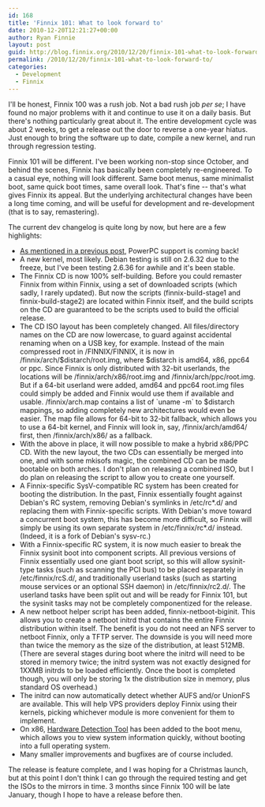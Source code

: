 ```yaml
---
id: 168
title: 'Finnix 101: What to look forward to'
date: 2010-12-20T12:21:27+00:00
author: Ryan Finnie
layout: post
guid: http://blog.finnix.org/2010/12/20/finnix-101-what-to-look-forward-to/
permalink: /2010/12/20/finnix-101-what-to-look-forward-to/
categories:
  - Development
  - Finnix
---
```

I'll be honest, Finnix 100 was a rush job. Not a bad rush job _per se_; I have found no major problems with it and continue to use it on a daily basis. But there's nothing particularly great about it. The entire development cycle was about 2 weeks, to get a release out the door to reverse a one-year hiatus. Just enough to bring the software up to date, compile a new kernel, and run through regression testing.

Finnix 101 will be different. I've been working non-stop since October, and behind the scenes, Finnix has basically been completely re-engineered. To a casual eye, nothing will look different. Same boot menus, same minimalist boot, same quick boot times, same overall look. That's fine -- that's what gives Finnix its appeal. But the underlying architectural changes have been a long time coming, and will be useful for development and re-development (that is to say, remastering).

The current dev changelog is quite long by now, but here are a few highlights:

  * [As mentioned in a previous post](http://blog.finnix.org/2010/11/19/clarification-on-finnix-for-powerpc/), PowerPC support is coming back!
  * A new kernel, most likely. Debian testing is still on 2.6.32 due to the freeze, but I've been testing 2.6.36 for awhile and it's been stable.
  * The Finnix CD is now 100% self-building. Before you could remaster Finnix from within Finnix, using a set of downloaded scripts (which sadly, I rarely updated). But now the scripts (finnix-build-stage1 and finnix-build-stage2) are located within Finnix itself, and the build scripts on the CD are guaranteed to be the scripts used to build the official release.
  * The CD ISO layout has been completely changed. All files/directory names on the CD are now lowercase, to guard against accidental renaming when on a USB key, for example. Instead of the main compressed root in /FINNIX/FINNIX, it is now in /finnix/arch/$distarch/root.img, where $distarch is amd64, x86, ppc64 or ppc. Since Finnix is only distributed with 32-bit userlands, the locations will be /finnix/arch/x86/root.img and /finnix/arch/ppc/root.img. But if a 64-bit userland were added, amd64 and ppc64 root.img files could simply be added and Finnix would use them if available and usable. /finnix/arch.map contains a list of \`uname -m\` to $distarch mappings, so adding completely new architectures would even be easier. The map file allows for 64-bit to 32-bit fallback, which allows you to use a 64-bit kernel, and Finnix will look in, say, /finnix/arch/amd64/ first, then /finnix/arch/x86/ as a fallback.
  * With the above in place, it will now possible to make a hybrid x86/PPC CD. With the new layout, the two CDs can essentially be merged into one, and with some mkisofs magic, the combined CD can be made bootable on both arches. I don't plan on releasing a combined ISO, but I do plan on releasing the script to allow you to create one yourself.
  * A Finnix-specific SysV-compatible RC system has been created for booting the distribution. In the past, Finnix essentially fought against Debian's RC system, removing Debian's symlinks in /etc/rc\*.d/ and replacing them with Finnix-specific scripts. With Debian's move toward a concurrent boot system, this has become more difficult, so Finnix will simply be using its own separate system in /etc/finnix/rc\*.d/ instead. (Indeed, it is a fork of Debian's sysv-rc.)
  * With a Finnix-specific RC system, it is now much easier to break the Finnix sysinit boot into component scripts. All previous versions of Finnix essentially used one giant boot script, so this will allow sysinit-type tasks (such as scanning the PCI bus) to be placed separately in /etc/finnix/rcS.d/, and traditionally userland tasks (such as starting mouse services or an optional SSH daemon) in /etc/finnix/rc2.d/. The userland tasks have been split out and will be ready for Finnix 101, but the sysinit tasks may not be completely componentized for the release.
  * A new netboot helper script has been added, finnix-netboot-biginit. This allows you to create a netboot initrd that contains the entire Finnix distribution within itself. The benefit is you do not need an NFS server to netboot Finnix, only a TFTP server. The downside is you will need more than twice the memory as the size of the distribution, at least 512MB. (There are several stages during boot where the initrd will need to be stored in memory twice; the initrd system was not exactly designed for 1XXMB initrds to be loaded efficiently. Once the boot is completed though, you will only be storing 1x the distribution size in memory, plus standard OS overhead.)
  * The initrd can now automatically detect whether AUFS and/or UnionFS are available. This will help VPS providers deploy Finnix using their kernels, picking whichever module is more convenient for them to implement.
  * On x86, [Hardware Detection Tool](http://syslinux.zytor.com/wiki/index.php/Hdt_%28Hardware_Detection_Tool%29) has been added to the boot menu, which allows you to view system information quickly, without booting into a full operating system.
  * Many smaller improvements and bugfixes are of course included.

The release is feature complete, and I was hoping for a Christmas launch, but at this point I don't think I can go through the required testing and get the ISOs to the mirrors in time. 3 months since Finnix 100 will be late January, though I hope to have a release before then.
